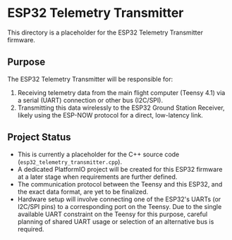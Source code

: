 # ESP32 Telemetry Transmitter

This directory is a placeholder for the ESP32 Telemetry Transmitter firmware.

## Purpose

The ESP32 Telemetry Transmitter will be responsible for:
1.  Receiving telemetry data from the main flight computer (Teensy 4.1) via a serial (UART) connection or other bus (I2C/SPI).
2.  Transmitting this data wirelessly to the ESP32 Ground Station Receiver, likely using the ESP-NOW protocol for a direct, low-latency link.

## Project Status

-   This is currently a placeholder for the C++ source code (`esp32_telemetry_transmitter.cpp`).
-   A dedicated PlatformIO project will be created for this ESP32 firmware at a later stage when requirements are further defined.
-   The communication protocol between the Teensy and this ESP32, and the exact data format, are yet to be finalized.
-   Hardware setup will involve connecting one of the ESP32's UARTs (or I2C/SPI pins) to a corresponding port on the Teensy. Due to the single available UART constraint on the Teensy for this purpose, careful planning of shared UART usage or selection of an alternative bus is required.
